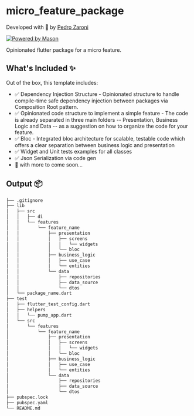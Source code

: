 # micro_feature_package

Developed with 💙 by [Pedro Zaroni][mugbug]

[![Powered by Mason](https://img.shields.io/endpoint?url=https%3A%2F%2Ftinyurl.com%2Fmason-badge)](https://github.com/felangel/mason)

Opinionated flutter package for a micro feature.

## What's Included ✨

Out of the box, this template includes:

- ✅ Dependency Injection Structure - Opinionated structure to handle compile-time safe dependency injection between packages via Composition Root pattern.
- ✅ Opinionated code structure to implement a simple feature - The code is already separated in three main folders -- Presentation, Business Logic and Data -- as a suggestion on how to organize the code for your feature.
- ✅ Bloc - Integrated bloc architecture for scalable, testable code which offers a clear separation between business logic and presentation
- ✅ Widget and Unit tests examples for all classes
- ✅ Json Serialization via code gen
- 🚧 with more to come soon...

## Output 📦

```sh
├── .gitignore
├── lib
│   ├── src
│   │   ├── di
│   │   └── features
│   │       └── feature_name
│   │           ├── presentation
│   │           │   ├── screens
│   │           │   │   └── widgets
│   │           │   └── bloc
│   │           ├── business_logic
│   │           │   ├── use_case
│   │           │   └── entities
│   │           └── data
│   │               ├── repositories
│   │               ├── data_source
│   │               └── dtos
│   └── package_name.dart
├── test
│   ├── flutter_test_config.dart
│   ├── helpers
│   │   └── pump_app.dart
│   └── src
│       └── features
│           └── feature_name
│               ├── presentation
│               │   ├── screens
│               │   │   └── widgets
│               │   └── bloc
│               ├── business_logic
│               │   ├── use_case
│               │   └── entities
│               └── data
│                   ├── repositories
│                   ├── data_source
│                   └── dtos
├── pubspec.lock
├── pubspec.yaml
└── README.md
```

[mugbug]: https://github.com/mugbug
